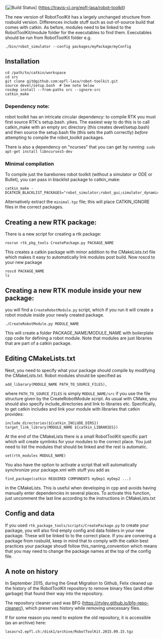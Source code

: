 [![Build Status](https://travis-ci.org/epfl-lasa/robot-toolkit.svg?branch=master)]
(https://travis-ci.org/epfl-lasa/robot-toolkit)

The new version of RobotToolKit has a largely unchanged structure from rosbuild
version. Differences include stuff such as out-of-source build that comes with
catkin. As before, modules need to be linked to the RobotToolKit/module folder
for the executables to find them. Executables should be run from RobotToolKit
folder e.g.

    ./bin/robot_simulator --config packages/myPackage/myConfig

Installation
------------
    cd /path/to/catkin/workspace
    cd src
    git clone git@github.com:epfl-lasa/robot-toolkit.git
    source devel/setup.bash  # See note below
    rosdep install --from-paths src --ignore-src
    catkin_make

### Dependency note: 
robot toolkit has an intricate circular dependency: to compile
RTK you must first source RTK's setup.bash. yikes. The easiest way to do this is
to call catkin_make with an empty src directory (this creates devel/setup.bash)
and then source the setup.bash file (this sets the path correctly) *before*
attempting to compile the robot_toolkit packages.

There is also a dependency on "ncurses" that you can get by running:
`sudo apt-get install libncurses5-dev`

### Minimal compilation

To compile just the barebones robot toolkit (without a simulator or ODE or
Bullet), you can pass in blacklist package to catkin_make:

    catkin_make -DCATKIN_BLACKLIST_PACKAGES="robot_simulator;robot_gui;simulator_dynamics;rtk_libbullet;rtk_libode"

Alternatively extract the `minimal.tgz` file; this will place CATKIN_IGNORE files in the correct packages.


Creating a new RTK package:
---------------------------

There is a new script for creating a rtk package:

    rosrun rtk_pkg_tools CreatePackage.py PACKAGE_NAME

This creates a catkin package with minor addition to the CMakeLists.txt file
which makes it easy to automatically link modules post build. Now roscd to your
new package

    roscd PACKAGE_NAME
    ls


Creating a new RTK module inside your new package:
-------------------------------------------------

you will find a `CreateRobotModule.py` script, which if you run it will create a
robot module inside your newly created package.

    ./CreateRobotModule.py MODULE_NAME

This will create a folder PACKAGE_NAME/MODULE_NAME with boilerplate cpp code for
defining a robot module. Note that modules are just libraries that are part of a
catkin package.


Editing CMakeLists.txt
----------------------

Next, you need to specify what your package should compile by modifying the
CMakeLists.txt. Robot modules should be specified as

    add_libarary(MODULE_NAME PATH_TO_SOURCE_FILES),

where `PATH_TO_SOURCE_FILES` is simply `MODULE_NAME/src` if you use the file
structure given by the CreateRobotModule script. As usual with CMake, you should
also specify include_directories and link to libraries etc. Specifically, to get
catkin includes and link your module with libraries that catkin provides:

    include_directories(${catkin_INCLUDE_DIRS})
    target_link_library(MODULE_NAME ${catkin_LIBRARIES})

At the end of the CMakeLists there is a small RobotToolKit specific part which
will create symlinks for your modules to the correct place. You just need to
list the modules that should be linked and the rest is automatic.

    set(rtk_modules MODULE_NAME)

You also have the option to activate a script that will automatically
synchronize your package.xml with stuff you add as

    find_package(catkin REQUIRED COMPONENTS myDep1 myDep2 ...)

in the CMakeLists. This is useful when developing in cpp and avoids having
manually enter dependencies in several places. To activate this function, just
uncomment the last line according to the instructions in CMakeLists.txt


Config and data
---------------

If you used `rtk_package_tools/scripts/CreatePackage.py` to create your package,
you will also find empty config and data folders in your new package. These will
be linked to to the correct place. If you are convering a package from rosbuild,
keep in mind that to comply with the catkin best practices your package shoudl
follow this_naming_convention which means that you may need to change the
package names at the top of the config file.


A note on history
------------------

In September 2015, during the Great Migration to Github, Felix cleaned up the
history of the RobotToolKit repository to remove binary files (and other
garbage) that found their way into the repository.

The repository cleaner used was BFG
(https://rtyley.github.io/bfg-repo-cleaner/), which preserves history while
removing unecessary files.

If for some reason you need to explore the old repository, it is accessible (as
an archive) here:

    lasasrv2.epfl.ch:/disk1/archive/RobotToolKit.2015.09.15.tgz
